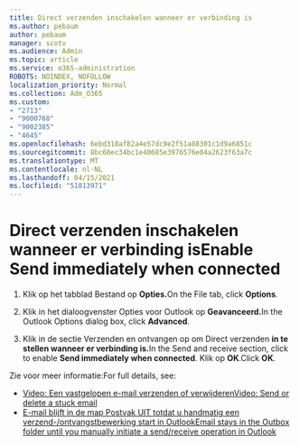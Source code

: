 ```yaml
---
title: Direct verzenden inschakelen wanneer er verbinding is
ms.author: pebaum
author: pebaum
manager: scotv
ms.audience: Admin
ms.topic: article
ms.service: o365-administration
ROBOTS: NOINDEX, NOFOLLOW
localization_priority: Normal
ms.collection: Adm_O365
ms.custom:
- "2713"
- "9000768"
- "9002385"
- "4645"
ms.openlocfilehash: 6ebd318af82a4e57dc9e2f51a88301c1d9a6851c
ms.sourcegitcommit: 8bc60ec34bc1e40685e3976576e04a2623f63a7c
ms.translationtype: MT
ms.contentlocale: nl-NL
ms.lasthandoff: 04/15/2021
ms.locfileid: "51813971"
---
```

# <a name="enable-send-immediately-when-connected"></a><span data-ttu-id="4c53d-102">Direct verzenden inschakelen wanneer er verbinding is</span><span class="sxs-lookup"><span data-stu-id="4c53d-102">Enable Send immediately when connected</span></span>
 
1. <span data-ttu-id="4c53d-103">Klik op het tabblad Bestand op **Opties.**</span><span class="sxs-lookup"><span data-stu-id="4c53d-103">On the File tab, click **Options**.</span></span>

2. <span data-ttu-id="4c53d-104">Klik in het dialoogvenster Opties voor Outlook op **Geavanceerd.**</span><span class="sxs-lookup"><span data-stu-id="4c53d-104">In the Outlook Options dialog box, click **Advanced**.</span></span>

3. <span data-ttu-id="4c53d-105">Klik in de sectie Verzenden en ontvangen op om Direct verzenden **in te stellen wanneer er verbinding is.**</span><span class="sxs-lookup"><span data-stu-id="4c53d-105">In the Send and receive section, click to enable **Send immediately when connected**.</span></span> <span data-ttu-id="4c53d-106">Klik op **OK**.</span><span class="sxs-lookup"><span data-stu-id="4c53d-106">Click **OK**.</span></span>

<span data-ttu-id="4c53d-107">Zie voor meer informatie:</span><span class="sxs-lookup"><span data-stu-id="4c53d-107">For full details, see:</span></span>
- [<span data-ttu-id="4c53d-108">Video: Een vastgelopen e-mail verzenden of verwijderen</span><span class="sxs-lookup"><span data-stu-id="4c53d-108">Video: Send or delete a stuck email</span></span>](https://support.office.com/article/Video-Send-or-delete-an-email-stuck-in-your-outbox-26d5d34a-4e5f-444a-a9e8-44db04a94dec) 
- [<span data-ttu-id="4c53d-109">E-mail blijft in de map Postvak UIT totdat u handmatig een verzend-/ontvangstbewerking start in Outlook</span><span class="sxs-lookup"><span data-stu-id="4c53d-109">Email stays in the Outbox folder until you manually initiate a send/receive operation in Outlook</span></span>](https://support.microsoft.com/help/2797572/email-stays-in-the-outbox-folder-until-you-manually-initiate-a-send-re)
